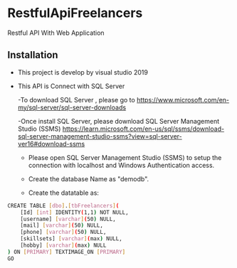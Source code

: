 # RestfulApiFreelancers
Restful API With Web Application

## Installation
- This project is develop by visual studio 2019
  
- This API is Connect with SQL Server
  
    -To download SQL Server , please go to https://www.microsoft.com/en-my/sql-server/sql-server-downloads

    -Once install SQL Server, please download SQL Server Management Studio (SSMS) https://learn.microsoft.com/en-us/sql/ssms/download-sql-server-management-studio-ssms?view=sql-server-ver16#download-ssms

    - Please open SQL Server Management Studio (SSMS) to setup the connection with localhost and Windows Authentication access.
 
    - Create the database Name as "demodb".
 
    - Create the datatable as:

```bash
CREATE TABLE [dbo].[tbFreelancers](
	[Id] [int] IDENTITY(1,1) NOT NULL,
	[username] [varchar](50) NULL,
	[mail] [varchar](50) NULL,
	[phone] [varchar](50) NULL,
	[skillsets] [varchar](max) NULL,
	[hobby] [varchar](max) NULL
) ON [PRIMARY] TEXTIMAGE_ON [PRIMARY]
GO
```

